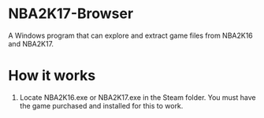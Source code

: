 # NBA2K17-Browser
A Windows program that can explore and extract game files from NBA2K16 and NBA2K17.

# How it works
1. Locate NBA2K16.exe or NBA2K17.exe in the Steam folder. You must have the game purchased and installed for this to work.
